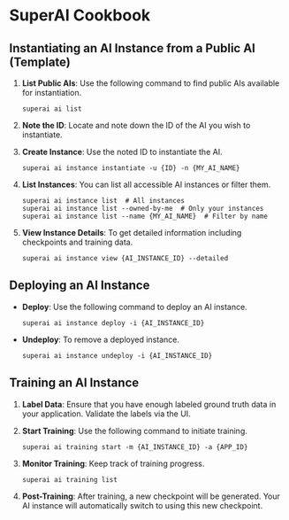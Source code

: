 # SuperAI Cookbook

## Instantiating an AI Instance from a Public AI (Template)

1. **List Public AIs**: Use the following command to find public AIs available for instantiation.
    ```shell
    superai ai list
    ```
2. **Note the ID**: Locate and note down the ID of the AI you wish to instantiate.
   
3. **Create Instance**: Use the noted ID to instantiate the AI.
    ```shell
    superai ai instance instantiate -u {ID} -n {MY_AI_NAME}
    ```

4. **List Instances**: You can list all accessible AI instances or filter them.
    ```shell
    superai ai instance list  # All instances
    superai ai instance list --owned-by-me  # Only your instances
    superai ai instance list --name {MY_AI_NAME}  # Filter by name
    ```

5. **View Instance Details**: To get detailed information including checkpoints and training data.
    ```shell
    superai ai instance view {AI_INSTANCE_ID} --detailed
    ```

## Deploying an AI Instance

- **Deploy**: Use the following command to deploy an AI instance.
    ```shell
    superai ai instance deploy -i {AI_INSTANCE_ID}
    ```
- **Undeploy**: To remove a deployed instance.
    ```shell
    superai ai instance undeploy -i {AI_INSTANCE_ID}
    ```

## Training an AI Instance

1. **Label Data**: Ensure that you have enough labeled ground truth data in your application. Validate the labels via the UI.

2. **Start Training**: Use the following command to initiate training.
    ```shell
    superai ai training start -m {AI_INSTANCE_ID} -a {APP_ID}
    ```
    
3. **Monitor Training**: Keep track of training progress.
    ```shell
    superai ai training list
    ```

4. **Post-Training**: After training, a new checkpoint will be generated. Your AI instance will automatically switch to using this new checkpoint.